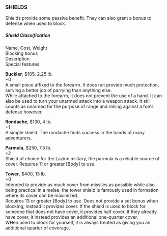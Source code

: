 ### SHIELDS
Shields provide some passive benefit. They can also grant a bonus to defense when used to block.

##### Shield Classification  
Name, Cost, Weight  
Blocking bonus  
Description  
Special features  

**Buckler**, $105, 2.25 lb.  
+0  
A small piece affixed to the forearm. It does not provide much protection, serving a better job of parrying than anything else.  
While attached to the forearm, it does not prevent the use of a hand. It can also be used to turn your unarmed attack into a weapon attack. It still counts as unarmed for the purpose of range and rolling against a foe's defense however.  

**Rondache**, $130, 4 lb.  
+1  
A simple shield. The rondache finds success in the hands of many adventurers.   

**Parmula**, $250, 7.5 lb.  
+2  
Shield of choice for the Lazine military, the parmula is a reliable source of cover.
Requires 11 or greater [Body] to use.  

**Tower**, $400, 13 lb.  
+0  
Intended to provide as much cover from missiles as possible while also being practical in a melee, the tower shield is famously used in formation where its cover can be maximized.  
Requires 13 or greater [Body] to use. Does not provide a set bonus when blocking, instead it provides cover. If the shield is used to block for someone that does not have cover, it provides half cover. If they already have cover, it instead provides an additional one-quarter cover.  
WHen used to block for yourself, it is always treated as giving you an additional quarter of coverage.
